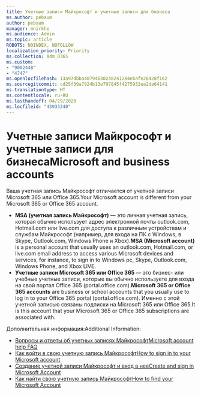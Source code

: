 ```yaml
---
title: Учетные записи Майкрософт и учетные записи для бизнеса
ms.author: pebaum
author: pebaum
manager: mnirkhe
ms.audience: Admin
ms.topic: article
ROBOTS: NOINDEX, NOFOLLOW
localization_priority: Priority
ms.collection: Adm_O365
ms.custom:
- "9002448"
- "4747"
ms.openlocfilehash: 13a97dbba48794630248241284ebafe26428f162
ms.sourcegitcommit: cd25f39a7924b13e797845f4275932ea2da64141
ms.translationtype: HT
ms.contentlocale: ru-RU
ms.lasthandoff: 04/29/2020
ms.locfileid: "43933340"
---
```

# <a name="microsoft-and-business-accounts"></a><span data-ttu-id="fc986-102">Учетные записи Майкрософт и учетные записи для бизнеса</span><span class="sxs-lookup"><span data-stu-id="fc986-102">Microsoft and business accounts</span></span>

<span data-ttu-id="fc986-103">Ваша учетная запись Майкрософт отличается от учетной записи Microsoft 365 или Office 365.</span><span class="sxs-lookup"><span data-stu-id="fc986-103">Your Microsoft account is different from your Microsoft 365 or Office 365 account.</span></span>

- <span data-ttu-id="fc986-104">**MSA (учетная запись Майкрософт)** — это личная учетная запись, которая обычно использует адрес электронной почты outlook.com, Hotmail.com или live.com для доступа к различным устройствам и службам Майкрософт (например, для входа на ПК с Windows, в Skype, Outlook.com, Windows Phone и Xbox).</span><span class="sxs-lookup"><span data-stu-id="fc986-104">**MSA (Microsoft account)** is a personal account that usually uses an outlook.com, Hotmail.com, or live.com email address to access various Microsoft devices and services, for instance, to sign in to Windows pc, Skype, Outlook.com, Windows Phone, and Xbox LIVE.</span></span>
- <span data-ttu-id="fc986-105">**Учетные записи Microsoft 365 или Office 365** — это бизнес- или учебные учетные записи, которые вы обычно используете для входа на свой портал Office 365 (portal.office.com).</span><span class="sxs-lookup"><span data-stu-id="fc986-105">**Microsoft 365 or Office 365 accounts** are business or school accounts that you usually use to log in to your Office 365 portal (portal.office.com).</span></span> <span data-ttu-id="fc986-106">Именно с этой учетной записью связаны подписки на Microsoft 365 или Office 365.</span><span class="sxs-lookup"><span data-stu-id="fc986-106">It is this account that your Microsoft 365 or Office 365 subscriptions are associated with.</span></span>

<span data-ttu-id="fc986-107">Дополнительная информация:</span><span class="sxs-lookup"><span data-stu-id="fc986-107">Additional Information:</span></span>

- [<span data-ttu-id="fc986-108">Вопросы и ответы об учетных записях Майкрософт</span><span class="sxs-lookup"><span data-stu-id="fc986-108">Microsoft account help FAQ</span></span>](https://support.microsoft.com/hub/4294457/microsoft-account-help) 
- [<span data-ttu-id="fc986-109">Как войти в свою учетную запись Майкрософт</span><span class="sxs-lookup"><span data-stu-id="fc986-109">How to sign in to your Microsoft account</span></span>](https://support.microsoft.com/help/4028195/microsoft-account-how-to-sign-in)
- [<span data-ttu-id="fc986-110">Создание учетной записи Майкрософт и вход в нее</span><span class="sxs-lookup"><span data-stu-id="fc986-110">Create and sign in Microsoft Account</span></span>](https://account.microsoft.com/account)
- [<span data-ttu-id="fc986-111">Как найти свою учетную запись Майкрософт</span><span class="sxs-lookup"><span data-stu-id="fc986-111">How to find your Microsoft Account</span></span>](https://support.microsoft.com/help/13811/microsoft-account-how-to-find)
